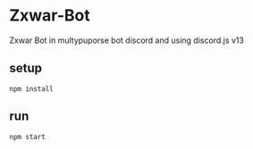 # Zxwar-Bot
Zxwar Bot in multypuporse bot discord and using discord.js v13

## setup
```
npm install
```

## run
```
npm start
```

